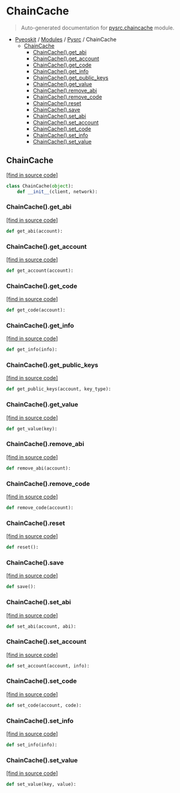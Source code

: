 # ChainCache

> Auto-generated documentation for [pysrc.chaincache](https://github.com/fullon-labs/pyflonkit/blob/master/pysrc/chaincache.py) module.

- [Pyeoskit](../README.md#pyflonkit-index) / [Modules](../MODULES.md#pyflonkit-modules) / [Pysrc](index.md#pysrc) / ChainCache
    - [ChainCache](#chaincache)
        - [ChainCache().get_abi](#chaincacheget_abi)
        - [ChainCache().get_account](#chaincacheget_account)
        - [ChainCache().get_code](#chaincacheget_code)
        - [ChainCache().get_info](#chaincacheget_info)
        - [ChainCache().get_public_keys](#chaincacheget_public_keys)
        - [ChainCache().get_value](#chaincacheget_value)
        - [ChainCache().remove_abi](#chaincacheremove_abi)
        - [ChainCache().remove_code](#chaincacheremove_code)
        - [ChainCache().reset](#chaincachereset)
        - [ChainCache().save](#chaincachesave)
        - [ChainCache().set_abi](#chaincacheset_abi)
        - [ChainCache().set_account](#chaincacheset_account)
        - [ChainCache().set_code](#chaincacheset_code)
        - [ChainCache().set_info](#chaincacheset_info)
        - [ChainCache().set_value](#chaincacheset_value)

## ChainCache

[[find in source code]](https://github.com/fullon-labs/pyflonkit/blob/master/pysrc/chaincache.py#L11)

```python
class ChainCache(object):
    def __init__(client, network):
```

### ChainCache().get_abi

[[find in source code]](https://github.com/fullon-labs/pyflonkit/blob/master/pysrc/chaincache.py#L51)

```python
def get_abi(account):
```

### ChainCache().get_account

[[find in source code]](https://github.com/fullon-labs/pyflonkit/blob/master/pysrc/chaincache.py#L68)

```python
def get_account(account):
```

### ChainCache().get_code

[[find in source code]](https://github.com/fullon-labs/pyflonkit/blob/master/pysrc/chaincache.py#L39)

```python
def get_code(account):
```

### ChainCache().get_info

[[find in source code]](https://github.com/fullon-labs/pyflonkit/blob/master/pysrc/chaincache.py#L36)

```python
def get_info(info):
```

### ChainCache().get_public_keys

[[find in source code]](https://github.com/fullon-labs/pyflonkit/blob/master/pysrc/chaincache.py#L80)

```python
def get_public_keys(account, key_type):
```

### ChainCache().get_value

[[find in source code]](https://github.com/fullon-labs/pyflonkit/blob/master/pysrc/chaincache.py#L23)

```python
def get_value(key):
```

### ChainCache().remove_abi

[[find in source code]](https://github.com/fullon-labs/pyflonkit/blob/master/pysrc/chaincache.py#L59)

```python
def remove_abi(account):
```

### ChainCache().remove_code

[[find in source code]](https://github.com/fullon-labs/pyflonkit/blob/master/pysrc/chaincache.py#L47)

```python
def remove_code(account):
```

### ChainCache().reset

[[find in source code]](https://github.com/fullon-labs/pyflonkit/blob/master/pysrc/chaincache.py#L17)

```python
def reset():
```

### ChainCache().save

[[find in source code]](https://github.com/fullon-labs/pyflonkit/blob/master/pysrc/chaincache.py#L20)

```python
def save():
```

### ChainCache().set_abi

[[find in source code]](https://github.com/fullon-labs/pyflonkit/blob/master/pysrc/chaincache.py#L56)

```python
def set_abi(account, abi):
```

### ChainCache().set_account

[[find in source code]](https://github.com/fullon-labs/pyflonkit/blob/master/pysrc/chaincache.py#L63)

```python
def set_account(account, info):
```

### ChainCache().set_code

[[find in source code]](https://github.com/fullon-labs/pyflonkit/blob/master/pysrc/chaincache.py#L44)

```python
def set_code(account, code):
```

### ChainCache().set_info

[[find in source code]](https://github.com/fullon-labs/pyflonkit/blob/master/pysrc/chaincache.py#L33)

```python
def set_info(info):
```

### ChainCache().set_value

[[find in source code]](https://github.com/fullon-labs/pyflonkit/blob/master/pysrc/chaincache.py#L29)

```python
def set_value(key, value):
```
